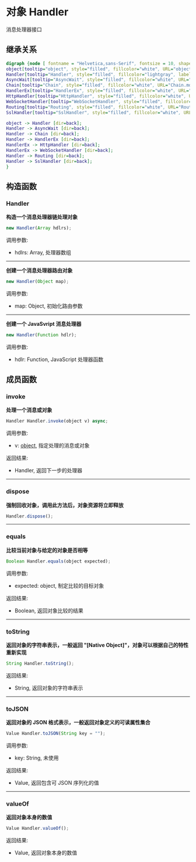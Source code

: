# 对象 Handler
消息处理器接口

## 继承关系
```dot
digraph {node [ fontname = "Helvetica,sans-Serif", fontsize = 10, shape = "record" ];
object[tooltip="object", style="filled", fillcolor="white", URL="object.md", label="{object|dispose()\lequals()\ltoString()\ltoJSON()\lvalueOf()\l}"];
Handler[tooltip="Handler", style="filled", fillcolor="lightgray", label="{Handler|new Handler()\l|invoke()\l}"];
AsyncWait[tooltip="AsyncWait", style="filled", fillcolor="white", URL="AsyncWait.md", label="{AsyncWait|end()\l}"];
Chain[tooltip="Chain", style="filled", fillcolor="white", URL="Chain.md", label="{Chain|new Chain()\l|append()\l}"];
HandlerEx[tooltip="HandlerEx", style="filled", fillcolor="white", URL="HandlerEx.md", label="{HandlerEx|handler\lstats\l|onerror()\l}"];
HttpHandler[tooltip="HttpHandler", style="filled", fillcolor="white", URL="HttpHandler.md", label="{HttpHandler|new HttpHandler()\l|crossDomain\lforceGZIP\lmaxHeadersCount\lmaxUploadSize\l}"];
WebSocketHandler[tooltip="WebSocketHandler", style="filled", fillcolor="white", URL="WebSocketHandler.md", label="{WebSocketHandler|new WebSocketHandler()\l|maxSize\l}"];
Routing[tooltip="Routing", style="filled", fillcolor="white", URL="Routing.md", label="{Routing|new Routing()\l|append()\lall()\lget()\lpost()\ldel()\lput()\lpatch()\l}"];
SslHandler[tooltip="SslHandler", style="filled", fillcolor="white", URL="SslHandler.md", label="{SslHandler|new SslHandler()\l|verification\lca\lhandler\l}"];

object -> Handler [dir=back];
Handler -> AsyncWait [dir=back];
Handler -> Chain [dir=back];
Handler -> HandlerEx [dir=back];
HandlerEx -> HttpHandler [dir=back];
HandlerEx -> WebSocketHandler [dir=back];
Handler -> Routing [dir=back];
Handler -> SslHandler [dir=back];
}
```

## 构造函数
        
### Handler
**构造一个消息处理器链处理对象**

```JavaScript
new Handler(Array hdlrs);
```

调用参数:
* hdlrs: Array, 处理器数组

--------------------------
**创建一个消息处理器路由对象**

```JavaScript
new Handler(Object map);
```

调用参数:
* map: Object, 初始化路由参数

--------------------------
**创建一个 JavaSvript 消息处理器**

```JavaScript
new Handler(Function hdlr);
```

调用参数:
* hdlr: Function, JavaScript 处理器函数

## 成员函数
        
### invoke
**处理一个消息或对象**

```JavaScript
Handler Handler.invoke(object v) async;
```

调用参数:
* v: [object](object.md), 指定处理的消息或对象

返回结果:
* Handler, 返回下一步的处理器

--------------------------
### dispose
**强制回收对象，调用此方法后，对象资源将立即释放**

```JavaScript
Handler.dispose();
```

--------------------------
### equals
**比较当前对象与给定的对象是否相等**

```JavaScript
Boolean Handler.equals(object expected);
```

调用参数:
* expected: object, 制定比较的目标对象

返回结果:
* Boolean, 返回对象比较的结果

--------------------------
### toString
**返回对象的字符串表示，一般返回 "[Native Object]"，对象可以根据自己的特性重新实现**

```JavaScript
String Handler.toString();
```

返回结果:
* String, 返回对象的字符串表示

--------------------------
### toJSON
**返回对象的 JSON 格式表示，一般返回对象定义的可读属性集合**

```JavaScript
Value Handler.toJSON(String key = "");
```

调用参数:
* key: String, 未使用

返回结果:
* Value, 返回包含可 JSON 序列化的值

--------------------------
### valueOf
**返回对象本身的数值**

```JavaScript
Value Handler.valueOf();
```

返回结果:
* Value, 返回对象本身的数值

